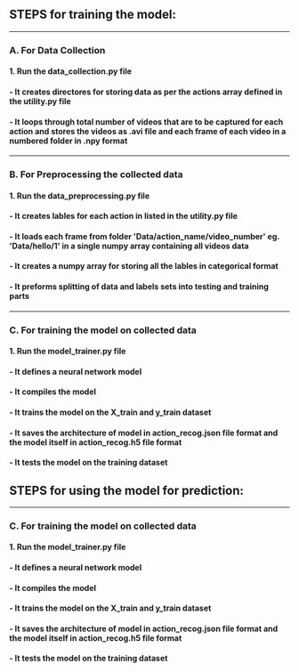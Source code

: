 
## STEPS for training the model:

<hr/>

### A. For Data Collection
#### 1. Run the data_collection.py file
#### - It creates directores for storing data as per the actions array defined in the utility.py file
#### - It loops through total number of videos that are to be captured for each action and stores the videos as .avi file and each frame of each video in a numbered folder in .npy format

<hr/>

### B. For Preprocessing the collected data
#### 1. Run the data_preprocessing.py file
#### - It creates lables for each action in listed in the utility.py file
#### - It loads each frame from folder 'Data/action_name/video_number' eg. 'Data/hello/1' in a single numpy array containing all videos data
#### - It creates a numpy array for storing all the lables in categorical format
#### - It preforms splitting of data and labels sets into testing and training parts

<hr/>

### C. For training the model on collected data
#### 1. Run the model_trainer.py file
#### - It defines a neural network model
#### - It compiles the model
#### - It trains the model on the X_train and y_train dataset
#### - It saves the architecture of model in action_recog.json file format and the model itself in action_recog.h5 file format
#### - It tests the model on the training dataset



## STEPS for using the model for prediction:

<hr/>

### C. For training the model on collected data
#### 1. Run the model_trainer.py file
#### - It defines a neural network model
#### - It compiles the model
#### - It trains the model on the X_train and y_train dataset
#### - It saves the architecture of model in action_recog.json file format and the model itself in action_recog.h5 file format
#### - It tests the model on the training dataset
